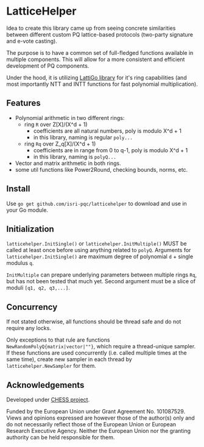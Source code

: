 # LatticeHelper

Idea to create this library came up from seeing concrete similarities between different custom PQ lattice-based protocols (two-party signature and e-vote casting).

The purpose is to have a common set of full-fledged functions available in multiple components. This will allow for a more consistent and efficient development of PQ components.

Under the hood, it is utilizing [LattiGo library](https://github.com/tuneinsight/lattigo) for it's ring capabilities (and most importantly NTT and INTT functions for fast polynomial multiplication).

## Features

- Polynomial arithmetic in two different rings:
    - ring `R` over Z[X]/(X^d + 1)
        - coefficients are all natural numbers, poly is modulo X^d + 1
        - in this library, naming is regular `poly...`
    - ring `Rq` over Z_q[X]/(X^d + 1)
        - coefficients are in range from 0 to q-1, poly is modulo X^d + 1
        - in this library, naming is `polyQ...`
- Vector and matrix arithmetic in both rings.
- some util functions like Power2Round, checking bounds, norms, etc.

## Install

Use `go get github.com/isri-pqc/latticehelper` to download and use in your Go module.

## Initialization

`latticehelper.InitSingle()` or `latticehelper.InitMultiple()` MUST be called at least once before using anything related to `polyQ`. Arguments for `latticehelper.InitSingle()` are maximum degree of polynomial `d` \+ single modulus `q`.

`InitMultiple` can prepare underlying parameters between multiple rings `Rq`, but has not been tested that much yet. Second argument must be a slice of moduli `[q1, q2, q3,...]`. 

## Concurrency

If not stated otherwise, all functions should be thread safe and do not require any locks.

Only exceptions to that rule are functions `NewRandomPolyQ{matrix|vector|""}`, which require a thread-unique sampler. If these functions are used concurrently (i.e. called multiple times at the same time), create new sampler in each thread by `latticehelper.NewSampler` for them.


## Acknowledgements

Developed under [CHESS project](https://chess-eu.cs.ut.ee/).

Funded by the European Union under Grant Agreement No. 101087529. Views and opinions expressed are however
those of the author(s) only and do not necessarily reflect those of the European Union or European Research
Executive Agency. Neither the European Union nor the granting authority can be held responsible for them.